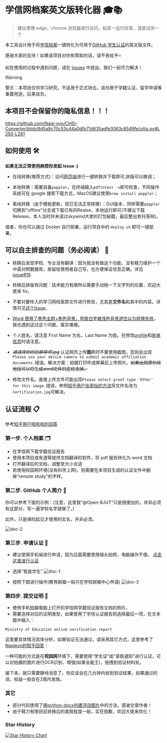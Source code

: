 # 学信网档案英文版转化器 🎓📚
> 建议使用 edge、chrome 浏览器进行访问，如其一运行异常，请尝试另一个

本工具设计用于将[学信档案](https://my.chsi.com.cn/archive/bab/index.action)一键转化为可用于[GitHub 学生认证](https://education.github.com/discount_requests/application)的英文版文件。

感谢大家的支持！如果该项目对你有帮助的话，请不吝给予⭐️

如在使用的过程中遇到问题，请在 [Issues](https://github.com/Nagi-ovo/CHSI-Converter/issues) 中提出，我们一起尽力解决！

> [!warning]
> 警示：本项目仅供学习研究，不适用于正式场合。请勿用于学籍认证、留学申请等重要用途，后果自负。

## 本项目不会保留你的隐私信息！！！

https://github.com/Nagi-ovo/CHSI-Converter/blob/6d5a9c70c53c44a0dfb71d635adfe3063c6549fe/utils.py#L250-L261

## 如何使用 🛠️

**如果无法正常使用麻烦你发起 Issue :)**

- 在线转换(推荐方式)：访问[网页端](http://www.ez4stu.nagi.fun/)进行一键转换并下载即可,排版可以微调；

- 本地转换：需要具备`poppler`，在终端输入`pdftotext -v`即可检查，不同操作系统可在 google 搜索下载方式，MacOS建议使用`brew install poppler`；

- 离线转换（由于模板更新，现已无法正常转换）：GUI版本，同样需要`poppler`切换到"offline"分支或下载已有的Realse，本地运行即可(不建议下载Release，本人当时并未读过skywind大佬的打包秘籍，最后整出依托答辩)。

或者，你也可以通过 Docker 自行部署，运行项目中的 `deploy.sh` 即可一键部署。

## 可以自主排查的问题（务必阅读） 🐛

- 转换后发现学校、专业没有翻译：因为我没有做这个功能，没有精力维护一个中英对照数据库，故留给使用者自己写，也方便保证信息正确。详见[issue#18](https://github.com/Nagi-ovo/CHSI-Converter/issues/18).

- 转换后排版有问题：技术能力有限所以需要手动拖一下文字列的位置，欢迎大佬来 fix。

- 不要对要传入的学习网档案原文件进行修改，尤其是**文件名**和其中的内容。详情可见[这个Issue](https://github.com/Nagi-ovo/CHSI-Converter/issues/13)。

- [Word 使用了黑色主题+黑色背景，导致白字被浅色背景遮住以为转换失败](https://github.com/Nagi-ovo/CHSI-Converter/issues/7)，我也遇到这过这个问题，属实难绷。

- 个人姓名，请注意 First Name 为名，Last Name 为姓。在修改[profile](https://github.com/settings/profile)和[账单信息](https://github.com/settings/billing/payment_information)时请注意。

- ~~*请选择你的拍屏导师.jpg*~~ 认证网页上传**图片**时不要使用截图，否则会出现`Please use your device camera to submit academic affiliation documents.`错误。解决方案：拍摄打印件或屏幕后上传照片。~~如果出现摩尔纹地狱可以将生成word文件的底纹去掉。~~

- 修改文件名。直接上传文件可能出现`Please select proof type 'Other' for this image.`错误，参照[知乎用户张周怡的方法](https://zhuanlan.zhihu.com/p/665726757)将文件名改为`Certification.jpg`可解决。

## 认证流程 📋

参考[知乎用户啦啦啦的回答](https://zhuanlan.zhihu.com/p/618772237)

### 第一步. 个人档案 🗂️

- 在学信网下载学籍验证报告
- 使用本项目或有道等提供文档翻译的软件，将 pdf 报告转化为 word 文档
- 打开翻译后的文档，调整至大小合适
- 若使用校园网环境(没有科学上网)，则需要在本项目生成的认证文件中删掉“remote study”的字样。
  
### 第二步. GitHub 个人简介 🐙

你可以参考下面的示例：(注意，这里我“@Open-BJUT”只是随便加的，并非必须有这部分，写一遍学校名字就够了。)

此外，只是保险起见才使用的实名，并非必须。

![doc-2](https://cdn.jsdelivr.net/gh/Nagi-ovo/picx-images-hosting@master/docs/chsi-converter/doc-2.2rv08cdhhm.jpg)

### 第三步. 申请认证 📱

- 建议使用手机端进行申请，因为后面需要使用镜头拍照，电脑操作不便。
  [点击这里进行认证](https://education.github.com/discount_requests/application)

- 选择“我是学生”
![doc-1](https://cdn.jsdelivr.net/gh/Nagi-ovo/picx-images-hosting@master/docs/chsi-converter/doc-1.9rj9q8mg83.jpg)

- 按照下图进行操作(教育邮箱一般可在学校邮箱中心申请)
![doc-3](https://cdn.jsdelivr.net/gh/Nagi-ovo/picx-images-hosting@master/docs/chsi-converter/doc-3.1e8h4b1osr.jpg)

### 第四步. 提交证明 📸

- 使用手机拍摄电脑上打开的学信网学籍验证报告文档的照片。
- 需要选择对应的证明类型，如果使用了学信认证报告则选择最后一项，在文本框中输入：

```
Ministry of Education online verification report
```

这里要具体情况具体分析，如果验证无法通过，请采用其它方式，这里参考了[Napleon的知乎回答](https://zhuanlan.zhihu.com/p/672294491?utm_psn=1719124334688301057)：

一种可能的方式是在**校园网**环境下，需要使用“学生证”或“录取通知”进行认证，可以对拍摄的图片进行OCR识别、增强(如某全能王)，拖拽到验证材料处。

接下来，就只需要静待消息了，你应该会在几分钟内收到验证结果，如果通过的话，权益一般会在2周内发放。

### 其它

- 部分代码使用了[用python-docx创建浮动图片](https://blog.csdn.net/BF02jgtRS00XKtCx/article/details/111188806)中的方法，感谢文章作者！
- 由于精力有限目前转换后的美观程度一般，实在抱歉，欢迎大佬来优化！

### Star History

[![Star History Chart](https://api.star-history.com/svg?repos=Nagi-ovo/CHSI-Converter&type=Date)](https://star-history.com/#Nagi-ovo/CHSI-Converter&Date)


